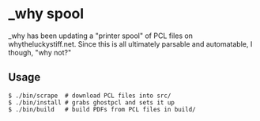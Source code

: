 # _why spool

_why has been updating a "printer spool" of PCL files on whytheluckystiff.net.
Since this is all ultimately parsable and automatable, I though, "why not?"

## Usage

    $ ./bin/scrape  # download PCL files into src/
    $ ./bin/install # grabs ghostpcl and sets it up
    $ ./bin/build   # build PDFs from PCL files in build/

